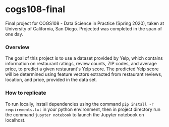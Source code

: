 # cogs108-final
Final project for COGS108 - Data Science in Practice (Spring 2020), taken at University of California, San Diego. Projected was completed in the span of one day.

### Overview
The goal of this project is to use a dataset provided by Yelp, which contains information on restaurant ratings, review counts, ZIP codes, and average price, to predict a given restaurant's Yelp score. The predicted Yelp score will be determined using feature vectors extracted from restaurant reviews, location, and price, provided in the data set.

### How to replicate
To run locally, install dependencies using the command `pip install -r requirements.txt` in your python environment, then in project directory run the command `jupyter notebook` to launch the Jupyter notebook on localhost.
